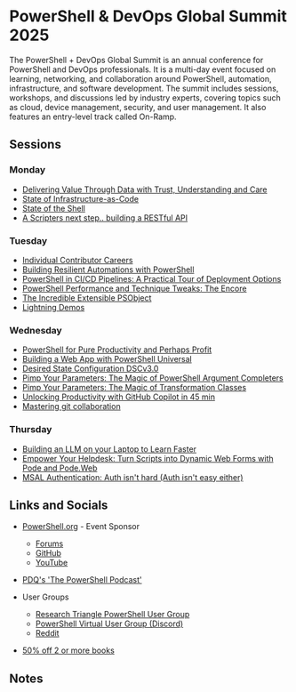 # PowerShell & DevOps Global Summit 2025

The PowerShell + DevOps Global Summit is an annual conference for PowerShell and DevOps professionals. It is a multi-day event focused on learning, networking, and collaboration around PowerShell, automation, infrastructure, and software development. The summit includes sessions, workshops, and discussions led by industry experts, covering topics such as cloud, device management, security, and user management. It also features an entry-level track called On-Ramp.

## Sessions

### Monday

- [Delivering Value Through Data with Trust, Understanding and Care](./sessions/dataValue.md)
- [State of Infrastructure-as-Code](./sessions/stateOfIoC.md)
- [State of the Shell](./sessions/stateOfShell.md)
- [A Scripters next step.. building a RESTful API](./apiLab/restAPI.md)

### Tuesday

- [Individual Contributor Careers](./sessions/icCareers.md)
- [Building Resilient Automations with PowerShell](./sessions/buildingResilientAutomations.md)
- [PowerShell in CI/CD Pipelines: A Practical Tour of Deployment Options](./sessions/ciCdPipelines.md)
- [PowerShell Performance and Technique Tweaks: The Encore](./sessions/performanceAndTechnique.md)
- [The Incredible Extensible PSObject](./sessions/incrediblePSObject.md)
- [Lightning Demos](./sessions/lightningDemo.md)

### Wednesday

- [PowerShell for Pure Productivity and Perhaps Profit](./sessions/pwshProdAndProfit.md)
- [Building a Web App with PowerShell Universal](./sessions/psuApp.md)
- [Desired State Configuration DSCv3.0](./sessions/dscV3.md)
- [Pimp Your Parameters: The Magic of PowerShell Argument Completers](./sessions/paramArgCompleters.md)
- [Pimp Your Parameters: The Magic of Transformation Classes](./sessions/paramTransformClasses.md)
- [Unlocking Productivity with GitHub Copilot in 45 min](./sessions/coPilot.md)
- [Mastering git collaboration](./sessions/gitCollab.md)

### Thursday

- [Building an LLM on your Laptop to Learn Faster](./sessions/llmLaptop.md)
- [Empower Your Helpdesk: Turn Scripts into Dynamic Web Forms with Pode and Pode.Web](./sessions/pode.md)
- [MSAL Authentication: Auth isn't hard (Auth isn't easy either)](./sessions/msalAuth.md)

## Links and Socials

- [PowerShell.org](https://powershell.org) - Event Sponsor
  - [Forums](https://forums.powershell.org/)
  - [GitHub](https://github.com/powershellorg)
  - [YouTube](https://www.youtube.com/@PowershellOrg)
- [PDQ's 'The PowerShell Podcast'](https://www.pdq.com/resources/the-powershell-podcast/)

- User Groups
  - [Research Triangle PowerShell User Group](https://rtpsug.com/)
  - [PowerShell Virtual User Group (Discord)](https://discord.gg/powershell)
  - [Reddit](https://www.reddit.com/r/PowerShell/)

- [50% off 2 or more books](https://www.manning.com/bundles/petty-powershell?utm_source=jamesp&utm_medium=affiliate&utm_campaign=petty_powershell_4_5_24&a_aid=jamesp&a_bid=233b7cd2)

## Notes
